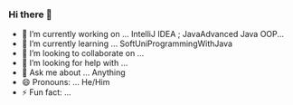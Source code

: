 ### Hi there 👋

<!--
**t0pari/t0pari** is a ✨ _special_ ✨ repository because its `README.md` (this file) appears on your GitHub profile.

Here are some ideas to get you started:

-->
- 🔭 I’m currently working on ... IntelliJ IDEA ; JavaAdvanced Java OOP...
- 🌱 I’m currently learning ... SoftUniProgrammingWithJava 
- 👯 I’m looking to collaborate on ...
- 🤔 I’m looking for help with ...
- 💬 Ask me about ... Anything
- 😄 Pronouns: ... He/Him
- ⚡ Fun fact: ... 

